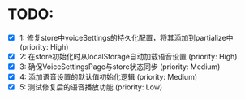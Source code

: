 # TODO:

- [x] 1: 修复store中voiceSettings的持久化配置，将其添加到partialize中 (priority: High)
- [x] 2: 在store初始化时从localStorage自动加载语音设置 (priority: High)
- [x] 3: 确保VoiceSettingsPage与store状态同步 (priority: Medium)
- [x] 4: 添加语音设置的默认值初始化逻辑 (priority: Medium)
- [x] 5: 测试修复后的语音播放功能 (priority: Low)

